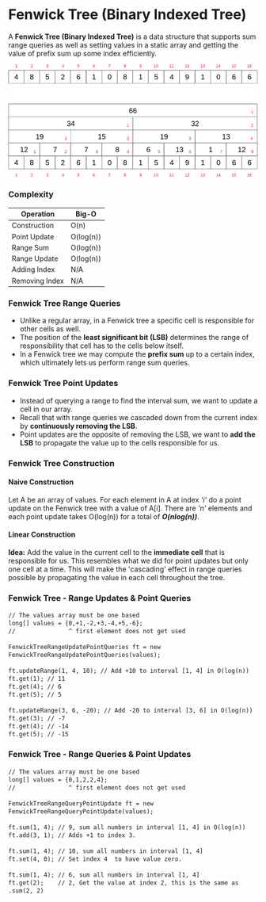 # Fenwick Tree (Binary Indexed Tree)
A **Fenwick Tree (Binary Indexed Tree)** is a data structure that supports sum range queries as well as setting values in a static array and getting the value of prefix sum up some index efficiently.

<img src="../../../../../resources/images/fenwick-tree.gif" alt="fenwick-tree">

### Complexity
| Operation      | Big-O     |
|----------------|-----------|
| Construction   | O(n)      |
| Point Update   | O(log(n)) |
| Range Sum      | O(log(n)) |
| Range Update   | O(log(n)) |
| Adding Index   | N/A       |
| Removing Index | N/A       |

### Fenwick Tree Range Queries
* Unlike a regular array, in a Fenwick tree a specific cell is responsible for other cells as well.
* The position of the **least significant bit (LSB)** determines the range of responsibility that cell has to the cells below itself.
* In a Fenwick tree we may compute the **prefix sum** up to a certain index, which ultimately lets us perform range sum queries.

### Fenwick Tree Point Updates
* Instead of querying a range to find the interval sum, we want to update a cell in our array.
* Recall that with range queries we cascaded down from the current index by **continuously removing the LSB**.
* Point updates are the opposite of removing the LSB, we want to **add the LSB** to propagate the value up to the cells responsible for us.

### Fenwick Tree Construction 
#### Naive Construction
Let A be an array of values. For each element in A at index _'i'_ do a point update on the Fenwick tree with a value of A[i]. There are _'n'_ elements and each point update takes O(log(n)) for a total of **_O(nlog(n))_**.  

#### Linear Construction
**Idea:** Add the value in the current cell to the **immediate cell** that is responsible for us. This resembles what we did for point updates but only one cell at a time.
This will make the 'cascading' effect in range queries possible by propagating the value in each cell throughout the tree.

### Fenwick Tree - Range Updates & Point Queries

```
// The values array must be one based
long[] values = {0,+1,-2,+3,-4,+5,-6};
//               ^ first element does not get used
  
FenwickTreeRangeUpdatePointQueries ft = new FenwickTreeRangeUpdatePointQueries(values);

ft.updateRange(1, 4, 10); // Add +10 to interval [1, 4] in O(log(n))
ft.get(1); // 11
ft.get(4); // 6
ft.get(5); // 5

ft.updateRange(3, 6, -20); // Add -20 to interval [3, 6] in O(log(n))
ft.get(3); // -7
ft.get(4); // -14
ft.get(5); // -15
```

### Fenwick Tree - Range Queries & Point Updates

```
// The values array must be one based
long[] values = {0,1,2,2,4};
//               ^ first element does not get used
  
FenwickTreeRangeQueryPointUpdate ft = new FenwickTreeRangeQueryPointUpdate(values);

ft.sum(1, 4); // 9, sum all numbers in interval [1, 4] in O(log(n))
ft.add(3, 1); // Adds +1 to index 3.

ft.sum(1, 4); // 10, sum all numbers in interval [1, 4]
ft.set(4, 0); // Set index 4  to have value zero.

ft.sum(1, 4); // 6, sum all numbers in interval [1, 4]
ft.get(2);    // 2, Get the value at index 2, this is the same as .sum(2, 2)
```